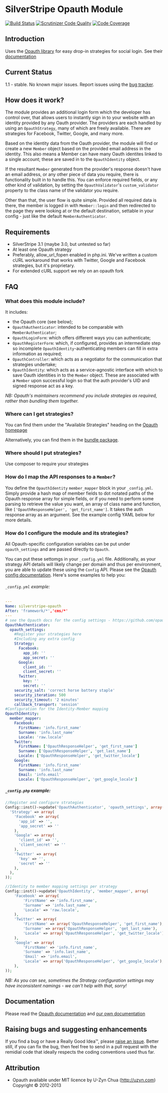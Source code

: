 # SilverStripe Opauth Module

[![Build Status](https://secure.travis-ci.org/BetterBrief/silverstripe-opauth.png?branch=1.1)](http://travis-ci.org/BetterBrief/silverstripe-opauth)
[![Scrutinizer Code Quality](https://scrutinizer-ci.com/g/BetterBrief/silverstripe-opauth/badges/quality-score.png?s=257116d0420a86115addee48affc91a8abb41939)](https://scrutinizer-ci.com/g/BetterBrief/silverstripe-opauth/)
[![Code Coverage](https://scrutinizer-ci.com/g/BetterBrief/silverstripe-opauth/badges/coverage.png?s=3ca06d73fa9aeb2dc7513c4ca6f6cf703a684911)](https://scrutinizer-ci.com/g/BetterBrief/silverstripe-opauth/)

## Introduction
Uses the [Opauth library](http://opauth.org) for easy drop-in strategies for social login. See their [documentation](https://github.com/opauth/opauth/wiki/)

## Current Status

1.1 - stable. No known major issues. Report issues using the [bug tracker](https://github.com/BetterBrief/silverstripe-opauth/issues).

## How does it work?
The module provides an additional login form which the developer has control over, that allows users to instantly sign in to your website with an identity provided by any Oauth provider. The providers are each handled by using an `OpauthStrategy`, many of which are freely available. There are strategies for Facebook, Twitter, Google, and many more.

Based on the identity data from the Oauth provider, the module will find or create a new `Member` object based on the provided email address in the identity. This also means a Member can have many Oauth identites linked to a single account; these are saved in to the `OpauthIdentity` object.

If the resultant `Member` generated from the provider's response doesn't have an email address, or any other piece of data you require, there is functionality built in to handle this. You can enforce required fields, or any other kind of validation, by setting the `OpauthValidator`'s `custom_validator` property to the class name of the validator you require.

Other than that, the user flow is quite simple. Provided all required data is there, the member is logged in with `Member::login` and then redirected to the page they were looking at or the default destination, settable in your config - just like the default `MemberAuthenticator`.

## Requirements

 * SilverStripe 3.1 (maybe 3.0, but untested so far)
 * At least one Opauth strategy
 * Preferably, allow_url_fopen enabled in php.ini. We've written a custom cURL workaround that works with Twitter, Google and Facebook strategies, but it's proprietary.
 * For extended cURL support we rely on an opauth fork

## FAQ

### What does this module include?
It includes:
 * the Opauth core (see below);
 * `OpauthAuthenticator`: intended to be comparable with `MemberAuthenticator`;
 * `OpauthLoginForm`: which offers different ways you can authenticate;
 * `OpauthRegisterForm`: which, if configured, provides an intermediate step so incomplete `OpauthIdentity`-authenticating members can fill in extra information as required;
 * `OpauthController`: which acts as a negotiator for the communication that strategies undertake;
 * `OpauthIdentity`: which acts as a service-agnostic interface with which to save Oauth identities in to the `Member` object. These are associated with a `Member` upon successful login so that the auth provider's UID and signed response act as a key.

*NB: Opauth's maintainers recommend you include strategies as required, rather than bundling them together.*

### Where can I get strategies?
You can find them under the "Available Strategies" heading on the [Opauth homepage](http://opauth.org)

Alternatively, you can find them in the [bundle package](http://opauth.org/download.php).

### Where should I put strategies?
Use composer to require your strategies

### How do I map the API responses to a `Member`?
You define the `OpauthIdentity` `member_mapper` block in your `_config.yml`. Simply provide a hash map of member fields to dot notated paths of the Opauth response array for simple fields, or if you need to perform some parsing to retrieve the value you want, an array of class name and function, like `['OpauthResponseHelper', 'get_first_name']`. It takes the auth response array as an argument. See the example config YAML below for more details.

### How do I configure the module and its strategies?
All Opauth-specific configuration variables can be put under `opauth_settings` and are passed directly to `Opauth`.

You can put these settomgs in your `_config.yml` file. Additionally, as your strategy API details will likely change per domain and thus per environment, you are able to update these using the `Config` API. Please see the [Opauth config documentation](https://github.com/opauth/opauth/wiki/Opauth-configuration#configuration-array). Here's some examples to help you:

###### `_config.yml` example:
```yml
---
Name: silverstripe-opauth
After: 'framework/*','cms/*'
---
# see the Opauth docs for the config settings - https://github.com/opauth/opauth/wiki/Opauth-configuration#configuration-array
OpauthAuthenticator:
  opauth_settings:
    #Register your strategies here
    #Including any extra config
    Strategy:
      Facebook:
        app_id: ''
        app_secret: ''
      Google:
        client_id: ''
        client_secret: ''
      Twitter:
        key: ''
        secret: ''
    security_salt: 'correct horse battery staple'
    security_iteration: 500
    security_timeout: '2 minutes'
    callback_transport: 'session'
#Configuration for the Identity-Member mapping
OpauthIdentity:
  member_mapper:
    Facebook:
      FirstName: 'info.first_name'
      Surname: 'info.last_name'
      Locale: 'raw.locale'
    Twitter:
      FirstName: ['OpauthResponseHelper', 'get_first_name']
      Surname: ['OpauthResponseHelper', 'get_last_name']
      Locale: ['OpauthResponseHelper', 'get_twitter_locale']
    Google:
      FirstName: 'info.first_name'
      Surname: 'info.last_name'
      Email: 'info.email'
      Locale: ['OpauthResponseHelper', 'get_google_locale']
```

##### `_config.php` example:
```php
//Register and configure strategies
Config::inst()->update('OpauthAuthenticator', 'opauth_settings', array(
  'Strategy' => array(
    'Facebook' => array(
      'app_id' => '',
      'app_secret' => ''
    ),
    'Google' => array(
      'client_id' => '',
      'client_secret' => ''
    ),
    'Twitter' => array(
      'key' => '',
      'secret' => ''
    ),
  ),
));

//Identity to member mapping settings per strategy
Config::inst()->update('OpauthIdentity', 'member_mapper', array(
	'Facebook' => array(
		'FirstName' => 'info.first_name',
		'Surname' => 'info.last_name',
		'Locale' => 'raw.locale',
	),
	'Twitter' => array(
		'FirstName' => array('OpauthResponseHelper', 'get_first_name'),
		'Surname' => array('OpauthResponseHelper', 'get_last_name'),
		'Locale' => array('OpauthResponseHelper', 'get_twitter_locale'),
	),
	'Google' => array(
		'FirstName' => 'info.first_name',
		'Surname' => 'info.last_name',
		'Email' => 'info.email',
		'Locale' => array('OpauthResponseHelper', 'get_google_locale'),
	),
));
```

*NB: As you can see, sometimes the Strategy configuration settings may have inconsistent namings - we can't help with that, sorry!*

## Documentation
Please read the [Opauth documentation](https://github.com/opauth/opauth/wiki/) and [our own documentation](docs/en/)

## Raising bugs and suggesting enhancements
If you find a bug or have a Really Good Idea™, please [raise an issue](https://github.com/BetterBrief/silverstripe-opauth/issues). Better still, if you can fix the bug, then feel free to send in a pull request with the remidial code that ideally respects the coding conventions used thus far.

## Attribution
 * Opauth available under MIT licence by U-Zyn Chua (http://uzyn.com) Copyright © 2012-2013
